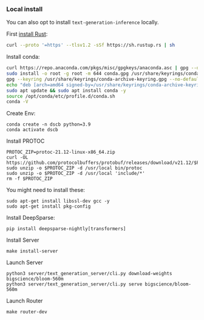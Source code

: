 ### Local install

You can also opt to install `text-generation-inference` locally.

First [install Rust](https://rustup.rs/):

```bash
curl --proto '=https' --tlsv1.2 -sSf https://sh.rustup.rs | sh
```

Install conda:

```bash
curl https://repo.anaconda.com/pkgs/misc/gpgkeys/anaconda.asc | gpg --dearmor > conda.gpg
sudo install -o root -g root -m 644 conda.gpg /usr/share/keyrings/conda-archive-keyring.gpg
gpg --keyring /usr/share/keyrings/conda-archive-keyring.gpg --no-default-keyring --fingerprint 34161F5BF5EB1D4BFBBB8F0A8AEB4F8B29D82806
echo "deb [arch=amd64 signed-by=/usr/share/keyrings/conda-archive-keyring.gpg] https://repo.anaconda.com/pkgs/misc/debrepo/conda stable main" | sudo tee -a /etc/apt/sources.list.d/conda.list
sudo apt update && sudo apt install conda -y
source /opt/conda/etc/profile.d/conda.sh
conda -V
```

Create Env:

```shell
conda create -n dscb python=3.9 
conda activate dscb
```

Install PROTOC
```shell
PROTOC_ZIP=protoc-21.12-linux-x86_64.zip
curl -OL https://github.com/protocolbuffers/protobuf/releases/download/v21.12/$PROTOC_ZIP
sudo unzip -o $PROTOC_ZIP -d /usr/local bin/protoc
sudo unzip -o $PROTOC_ZIP -d /usr/local 'include/*'
rm -f $PROTOC_ZIP
```

You might need to install these:
```shell
sudo apt-get install libssl-dev gcc -y
sudo apt-get install pkg-config
```

Install DeepSparse:
```shell
pip install deepsparse-nightly[transformers]
```

Install Server
```shell
make install-server
```

Launch Server
```shell
python3 server/text_generation_server/cli.py download-weights bigscience/bloom-560m
python3 server/text_generation_server/cli.py serve bigscience/bloom-560m
```

Launch Router
```shell
make router-dev
```